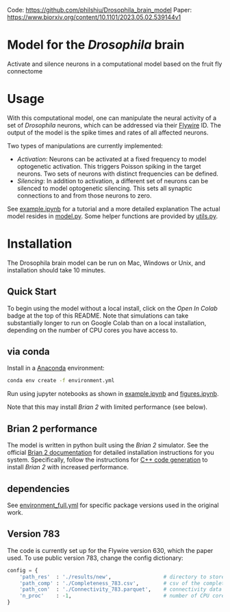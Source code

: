 Code: https://github.com/philshiu/Drosophila_brain_model
Paper: https://www.biorxiv.org/content/10.1101/2023.05.02.539144v1

# Model for the _Drosophila_ brain
Activate and silence neurons in a computational model based on the
fruit fly connectome

# Usage
With this computational model,
one can manipulate the neural activity of a set of _Drosophila_ neurons, which can be addressed via their [Flywire](https://flywire.ai/) ID.
The output of the model is the spike times and rates of all affected neurons.

Two types of manipulations are currently implemented:
- *Activation*:
Neurons can be activated at a fixed frequency to model optogenetic activation.
This triggers Poisson spiking in the target neurons. 
Two sets of neurons with distinct frequencies can be defined.
- *Silencing*:
In addition to activation, a different set of neurons can be silenced to model optogenetic silencing.
This sets all synaptic connections to and from those neurons to zero.

See [example.ipynb](example.ipynb) for a tutorial and a more detailed explanation
The actual model resides in [model.py](model.py).
Some helper functions are provided by [utils.py](utils.py).

# Installation
The Drosophila brain model can be run on Mac, Windows or Unix, and installation should take 10 minutes.
## Quick Start
To begin using the model without a local install, click on the _Open In Colab_ badge at the top of this README. Note that simulations can take substantially longer to run on Google Colab than on a local installation, depending on the number of CPU cores you have access to.
## via conda
Install in a [Anaconda](https://www.anaconda.com/) environment:
```bash
conda env create -f environment.yml
```
Run using jupyter notebooks as shown in [example.ipynb](example.ipynb) and [figures.ipynb](figures.ipynb).

Note that this may install *Brian 2* with limited performance (see below).

## Brian 2 performance
The model is written in python built using the *Brian 2* simulator.
See the official [Brian 2 documentation](https://brian2.readthedocs.io/en/stable/introduction/install.html) for detailed installation instructions for you system.
Specifically, follow the instructions for [C++ code generation](https://brian2.readthedocs.io/en/stable/introduction/install.html#requirements-for-c-code-generation) to install *Brian 2* with increased performance.

## dependencies
See [environment_full.yml](environment_full.yml) for specific package versions used in the original work.
## Version 783
The code is currently set up for the Flywire version 630, which the paper used. To use public version 783, change the config dictionary:
```python
config = {
    'path_res'  : './results/new',                 # directory to store results
    'path_comp' : './Completeness_783.csv',        # csv of the complete list of Flywire neurons
    'path_con'  : './Connectivity_783.parquet',    # connectivity data
    'n_proc'    : -1,                              # number of CPU cores (-1: use all)
}
